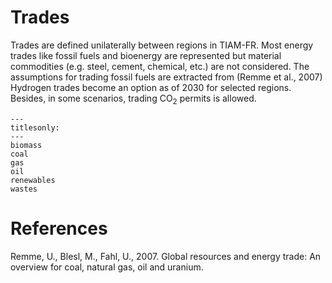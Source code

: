 # Trades

Trades are defined unilaterally between regions in TIAM-FR. Most energy trades like fossil fuels and bioenergy are represented but material commodities (e.g. steel, cement, chemical, etc.) are not considered. The assumptions for trading fossil fuels are extracted from (Remme et al., 2007) Hydrogen trades become an option as of 2030 for selected regions. Besides, in some scenarios, trading CO<sub>2</sub> permits is allowed.

```{toctree}
---
titlesonly:
---
biomass
coal
gas
oil
renewables
wastes
```

# References

Remme, U., Blesl, M., Fahl, U., 2007. Global resources and energy trade: An overview for coal, natural gas, oil and uranium.
